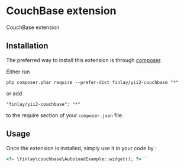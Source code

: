 CouchBase extension
===================
CouchBase extension

Installation
------------

The preferred way to install this extension is through [composer](http://getcomposer.org/download/).

Either run

```
php composer.phar require --prefer-dist finlay/yii2-couchbase "*"
```

or add

```
"finlay/yii2-couchbase": "*"
```

to the require section of your `composer.json` file.


Usage
-----

Once the extension is installed, simply use it in your code by  :

```php
<?= \finlay\couchbase\AutoloadExample::widget(); ?>```